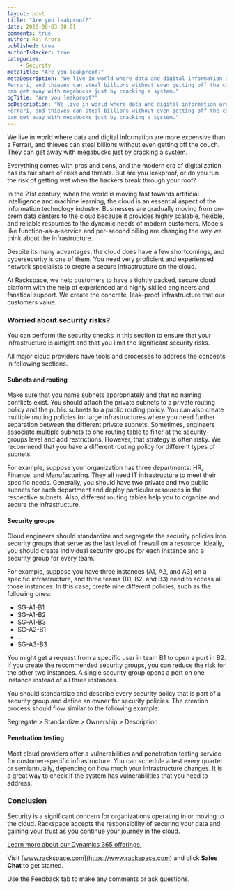 ```yaml
---
layout: post
title: "Are you leakproof?"
date: 2020-06-03 00:01
comments: true
author: Raj Arora
published: true
authorIsRacker: true
categories:
    - Security
metaTitle: "Are you leakproof?"
metaDescription: "We live in world where data and digital information are more expensive than a
Ferrari, and thieves can steal billions without even getting off the couch. They
can get away with megabucks just by cracking a system."
ogTitle: "Are you leakproof?"
ogDescription: "We live in world where data and digital information are more expensive than a
Ferrari, and thieves can steal billions without even getting off the couch. They
can get away with megabucks just by cracking a system."
---
```


We live in world where data and digital information are more expensive than a
Ferrari, and thieves can steal billions without even getting off the couch. They
can get away with megabucks just by cracking a system.

<!-- more -->

Everything comes with pros and cons, and the modern era of digitalization has
its fair share of risks and threats. But are you leakproof, or do you run the
risk of getting wet when the hackers break through your roof?

In the 21st century, when the world is moving fast towards artificial intelligence
and machine learning, the cloud is an essential aspect of the information
technology industry. Businesses are gradually moving from on-prem data centers
to the cloud because it provides highly scalable, flexible, and reliable resources
to the dynamic needs of modern customers. Models like function-as-a-service and
per-second billing are changing the way we think about the infrastructure.

Despite its many advantages, the cloud does have a few shortcomings, and
cybersecurity is one of them. You need very proficient and experienced network
specialists to create a secure infrastructure on the cloud.

At Rackspace, we help customers to have a tightly packed, secure cloud platform
with the help of experienced and highly skilled engineers and fanatical support.
We create the concrete, leak-proof infrastructure that our customers value.

### Worried about security risks?

You can perform the security checks in this section to ensure that your
infrastructure is airtight and that you limit the significant security risks.

All major cloud providers have tools and processes to address the concepts in
following sections.

#### Subnets and routing

Make sure that you name subnets appropriately and that no naming conflicts exist.
You should attach the private subnets to a private routing policy and the public
subnets to a public routing policy. You can also create multiple routing policies
for large infrastructures where you need further separation between the different
private subnets. Sometimes, engineers associate multiple subnets to one routing
table to filter at the security-groups level and add restrictions. However,
that strategy is often risky. We recommend that you have a different routing
policy for different types of subnets.

For example, suppose your organization has three departments: HR, Finance, and
Manufacturing. They all need IT infrastructure to meet their specific needs.
Generally, you should have two private and two public subnets for each department
and deploy particular resources in the respective subnets. Also, different routing
tables help you to organize and secure the infrastructure.

#### Security groups

Cloud engineers should standardize and segregate the security policies into
security groups that serve as the last level of firewall on a resource. Ideally,
you should create individual security groups for each instance and a security
group for every team.

For example, suppose you have three instances (A1, A2, and A3) on a specific
infrastructure, and three teams (B1, B2, and B3) need to access all those
instances. In this case, create nine different policies, such as the following
ones:

- SG-A1-B1
- SG-A1-B2
- SG-A1-B3
- SG-A2-B1
- ...
- SG-A3-B3

You might get a request from a specific user in team B1 to open a port in B2.
If you create the recommended security groups, you can reduce the risk for
the other two instances. A single security group opens a port on one
instance instead of all three instances.

You should standardize and describe every security policy that is part of a
security group and define an owner for security policies. The creation process
should flow similar to the following example:

Segregate > Standardize > Ownership > Description

#### Penetration testing

Most cloud providers offer a vulnerabilities and penetration testing service for
customer-specific infrastructure. You can schedule a test every quarter or
semiannually, depending on how much your infrastructure changes. It is a great
way to check if the system has vulnerabilities that you need to address.

### Conclusion

Security is a significant concern for organizations operating in or moving to
the cloud. Rackspace accepts the responsibility of securing your data and gaining
your trust as you continue your journey in the cloud.

<a class="cta blue" id="cta" href="https://www.rackspace.com/microsoft/dynamics-365?_ga=2.8614320.403771553.1589302934-2080275108.1581706274">Learn more about our Dynamics 365 offerings.</a>

Visit [www.rackspace.com](https://www.rackspace.com) and click **Sales Chat**
to get started.

Use the Feedback tab to make any comments or ask questions.
